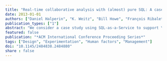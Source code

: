 ```yaml
---
title: "Real-time collaborative analysis with (almost) pure SQL: A case study in biogeochemical oceanography"
date: 2013-01-01
authors: ["Daniel Halperin", "K. Weitz", "Bill Howe", "François Ribalet", "M. A. Saito", "E. Virginia Armbrust"]
publication_types: ["1"]
abstract: "We consider a case study using SQL-as-a-Service to support \"instant analysis\" of weakly structured relational data at a multi-investigator science retreat. Here, \"weakly structured\" means tabular, rows-and-columns datasets that share some common context, but that have limited a priori agreement on file formats, relationships, types, schemas, metadata, or semantics. In this case study, the data were acquired from hundreds of distinct locations during a multi-day oceanographic cruise using a variety of physical, biological, and chemical sensors and assays. Months after the cruise when preliminary data processing was complete, 40+ researchers from a variety of disciplines participated in a two-day \"data synthesis workshop.\" At this workshop, two computer scientists used a web-based query-as-a-service platform called SQLShare to perform\"SQL stenography\": capturing the scientific discussion in real time to integrate data, test hypotheses, and populate visualizations to then inform and enhance further discussion. In this \"field test\" of our technology and approach, we found that it was not only feasible to support interactive science Q & A with essentially pure SQL, but that we significantly increased the value of the \"face time\" at the meeting: researchers from different fields were able to validate assumptions and resolve ambiguity about each others' fields. As a result, new science emerged from a meeting that was originally just a planning meeting. In this paper, we describe the details of this experiment, discuss our major findings, and lay out a new research agenda for collaborative science database services."
featured: false
publication: "*ACM International Conference Proceeding Series*"
tags: ["Design", "Experimentation", "Human factors", "Management"]
doi: "10.1145/2484838.2484880"
share : false
---
```


